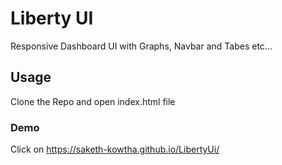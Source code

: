 # Liberty UI
Responsive Dashboard UI with Graphs, Navbar and Tabes etc... 
## Usage
Clone the Repo and open index.html file

### Demo
Click on https://saketh-kowtha.github.io/LibertyUi/

